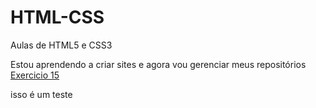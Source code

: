 # HTML-CSS
 Aulas de HTML5 e CSS3

Estou aprendendo a criar sites e agora vou gerenciar meus repositórios
<a href="https://RonnyeZ/HTML-CSS/Exercícios/ex015/cor3">Exercicio 15</a>

isso é um teste